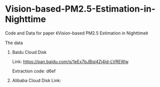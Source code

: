 # Vision-based-PM2.5-Estimation-in-Nighttime
Code and Data for paper 《Vision-based PM2.5 Estimation in Nighttime》

The data
1. Baidu Cloud Disk

   Link: https://pan.baidu.com/s/1eEx7bJBqj4Zj4id-LVREWw

   Extraction code: d6ef
3. Alibaba Cloud Disk
   Link:

